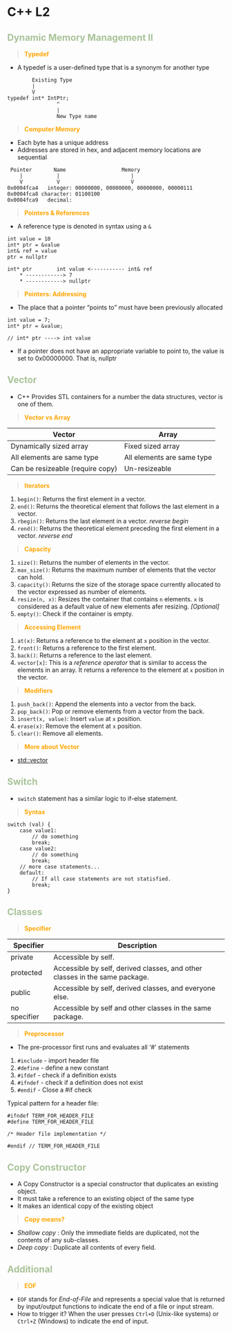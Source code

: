 # C++ L2

## <span style="color: #A9C399;">**Dynamic Memory Management II**</span>

> <span style="color: orange;">**Typedef**</span>
* A typedef is a user-defined type that is a synonym for another type

```
        Existing Type
        |
        V
typedef int* IntPtr;
                ^
                |
                New Type name
```

> <span style="color: orange;">**Computer Memory**</span>

* Each byte has a unique address
* Addresses are stored in hex, and adjacent memory locations are sequential

```
 Pointer       Name                  Memory
    |           |                       |
    V           V                       V
0x0004fca4   integer: 00000000, 00000000, 00000000, 00000111
0x0004fca8 character: 01100100
0x0004fca9   decimal:
```

> <span style="color: orange;">**Pointers & References**</span>

* A reference type is denoted in syntax using a `&`

```
int value = 10
int* ptr = &value
int& ref = value
ptr = nullptr

int* ptr        int value <----------- int& ref
    * ------------> 7
    * ------------> nullptr
```

> <span style="color: orange;">**Pointers: Addressing**</span>

* The place that a pointer “points to” must have been previously allocated

```
int value = 7;
int* ptr = &value;

// int* ptr ----> int value
```

* If a pointer does not have an appropriate variable to point to, the value is set to 0x00000000. That is, nullptr

## <span style="color: #A9C399;">**Vector**</span>

* C++ Provides STL containers for a number the data structures, vector is one of them.

> <span style="color: orange;">**Vector vs Array**</span>

| Vector                           | Array                      |
|----------------------------------|----------------------------|
| Dynamically sized array          | Fixed sized array          |
| All elements are same type       | All elements are same type |
| Can be resizeable (require copy) | Un-resizeable              |

> <span style="color: orange;">**Iterators**</span>

1. `begin()`: Returns the first element in a vector.
2. `end()`: Returns the theoretical element that follows the last element in a vector.
3. `rbegin()`: Returns the last element in a vector. *reverse begin*
4. `rend()`: Returns the theoretical element preceding the first element in a vector. *reverse end*

> <span style="color: orange;">**Capacity**</span>

1. `size()`: Returns the number of elements in the vector.
2. `max_size()`: Returns the maximum number of elements that the vector can hold.
3. `capacity()`: Returns the size of the storage space currently allocated to the vector expressed as number of elements.
4. `resize(n, x)`: Resizes the container that contains `n` elements. `x` is considered as a default value of new elements afer resizing. *[Optional]*
5. `empty()`: Check if the container is empty.

> <span style="color: orange;">**Accessing Element**</span>

1. `at(x)`: Returns a reference to the element at `x` position in the vector.
2. `front()`: Returns a reference to the first element.
3. `back()`: Returns a reference to the last element.
4. `vector[x]`: This is a _reference operator_ that is similar to access the elements in an array. It returns a reference to the element at `x` position in the vector.

> <span style="color: orange;">**Modifiers**</span>

1. `push_back()`: Append the elements into a vector from the back.
2. `pop_back()`: Pop or remove elements from a vector from the back.
3. `insert(x, value)`: Insert `value` at `x` position.
4. `erase(x)`: Remove the element at `x` position.
5. `clear()`: Remove all elements.

> <span style="color: orange;">**More about Vector**</span>

* [std::vector](https://en.cppreference.com/w/cpp/container/vector)

## <span style="color: #A9C399;">**Switch**</span>

* `switch` statement has a similar logic to if-else statement.

> <span style="color: orange;">**Syntax**</span>

```
switch (val) {
    case value1:
        // do something
        break;
    case value2:
        // do something
        break;
    // more case statements...
    default:
        // If all case statements are not statisfied.
        break;
}
```

## <span style="color: #A9C399;">**Classes**</span>

> <span style="color: orange;">**Specifier**</span>

| Specifier    | Description                                                                 |
|--------------|-----------------------------------------------------------------------------|
| private      | Accessible by self.                                                         |
| protected    | Accessible by self, derived classes, and other classes in the same package. |
| public       | Accessible by self, derived classes, and everyone else.                     |
| no specifier | Accessible by self and other classes in the same package.                   |

> <span style="color: orange;">**Preprocessor**</span>
* The pre-processor first runs and evaluates all ‘#’ statements

1. `#include` - import header file
2. `#define` - define a new constant
3. `#ifdef` - check if a definition exists
4. `#ifndef` - check if a definition does not exist
5. `#endif` - Close a #if check

Typical pattern for a header file:
```
#ifndef TERM_FOR_HEADER_FILE
#define TERM_FOR_HEADER_FILE

/* Header file implementation */

#endif // TERM_FOR_HEADER_FILE
```

## <span style="color: #A9C399;">**Copy Constructor**</span>

* A Copy Constructor is a special constructor that duplicates an existing object.
* It must take a reference to an existing object of the same type
* It makes an identical copy of the existing object

> <span style="color: orange;">**Copy means?**</span>
* _Shallow copy_ : Only the immediate fields are duplicated, not the contents of
any sub-classes.
* _Deep copy_ : Duplicate all contents of every field.

## <span style="color: #A9C399;">**Additional**</span>

> <span style="color: orange;">**EOF**</span>

* `EOF` stands for _End-of-File_ and represents a special value that is returned by input/output functions to indicate the end of a file or input stream.
* How to trigger it? When the user presses `Ctrl+D` (Unix-like systems) or `Ctrl+Z` (Windows) to indicate the end of input.
